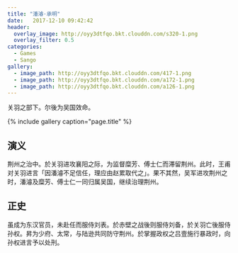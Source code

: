 ```yaml
---
title: "潘濬·承明"
date:   2017-12-10 09:42:42
header:
  overlay_image: http://oyy3dtfqo.bkt.clouddn.com/s320-1.png
  overlay_filter: 0.5
categories:
  - Games
  - Sango
gallery:
  - image_path: http://oyy3dtfqo.bkt.clouddn.com/417-1.png
  - image_path: http://oyy3dtfqo.bkt.clouddn.com/a172-1.png
  - image_path: http://oyy3dtfqo.bkt.clouddn.com/a126-1.png
---
```


关羽之部下。尔後为吴国效命。

{% include gallery caption="page.title" %}

## 演义

荆州之治中。於关羽进攻襄阳之际，为监督糜芳、傅士仁而滞留荆州。此时，王甫对关羽进言「因潘濬不足信任，理应由赵累取代之」。果不其然，吴军进攻荆州之时，潘濬及糜芳、傅士仁一同归属吴国，继续治理荆州。

## 正史

虽成为东汉官员，未赴任而服侍刘表。於赤壁之战後则服侍刘备，於关羽亡後服侍孙权。昇为少府、太常，与陆逊共同防守荆州。於掌握政权之吕壹施行暴政时，向孙权进言予以处刑。